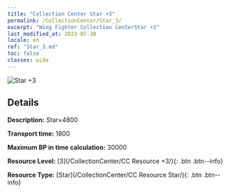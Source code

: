 ```yaml
---
title: "Collection Center Star +3"
permalink: /CollectionCenter/Star_3/
excerpt: "Wing Fighter Collection CenterStar +3"
last_modified_at: 2023-07-30
locale: en
ref: "Star_3.md"
toc: false
classes: wide
---
```



![Star +3](/images/cc/CC_Star_3.png)

## Details

  **Description:** Star×4800

  **Transport time:** 1800

  **Maximum BP in time calculation:** 30000

  **Resource Level:** [3](/CollectionCenter/CC Resource +3/){: .btn .btn--info}

  **Resource Type:** [Star](/CollectionCenter/CC Resource Star/){: .btn .btn--info}


